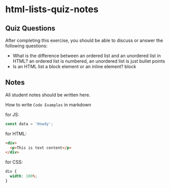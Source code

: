 # html-lists-quiz-notes

## Quiz Questions

After completing this exercise, you should be able to discuss or answer the following questions:

- What is the difference between an ordered list and an unordered list in HTML?
  an ordered list is numbered, an unordered list is just bullet points
- Is an HTML list a block element or an inline element?
  block

## Notes

All student notes should be written here.

How to write `Code Examples` in markdown

for JS:

```javascript
const data = 'Howdy';
```

for HTML:

```html
<div>
  <p>This is text content</p>
</div>
```

for CSS:

```css
div {
  width: 100%;
}
```
